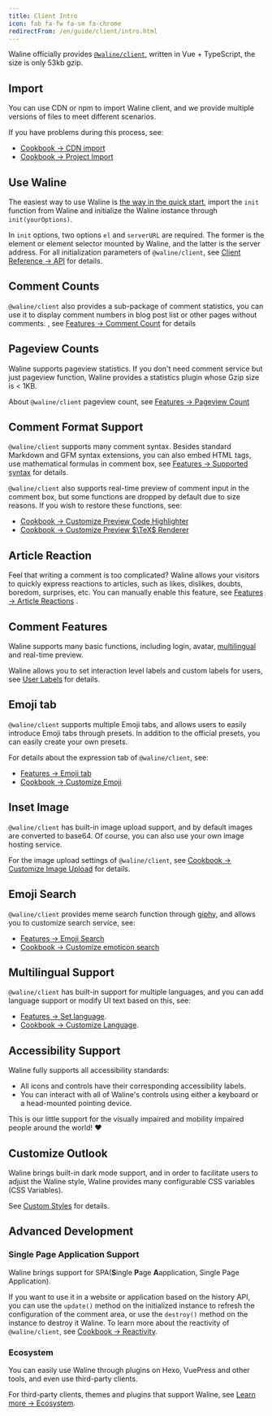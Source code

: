 ```yaml
---
title: Client Intro
icon: fab fa-fw fa-sm fa-chrome
redirectFrom: /en/guide/client/intro.html
---
```


Waline officially provides [`@waline/client`](https://www.npmjs.com/package/@waline/client), written in Vue + TypeScript, the size is only 53kb gzip.

## Import

You can use CDN or npm to import Waline client, and we provide multiple versions of files to meet different scenarios.

If you have problems during this process, see:

- [Cookbook → CDN import](../../cookbook/import/cdn.md)
- [Cookbook → Project Import](../../cookbook/import/project.md)

## Use Waline

The easiest way to use Waline is [the way in the quick start](./README.md#importing-in-html-client), import the `init` function from Waline and initialize the Waline instance through `init(yourOptions)`.

In `init` options, two options `el` and `serverURL` are required. The former is the element or element selector mounted by Waline, and the latter is the server address. For all initialization parameters of `@waline/client`, see [Client Reference → API](../../reference/client/api.md) for details.

## Comment Counts

`@waline/client` also provides a sub-package of comment statistics, you can use it to display comment numbers in blog post list or other pages without comments. , see [Features → Comment Count](../features/comment.md) for details

## Pageview Counts

Waline supports pageview statistics. If you don't need comment service but just pageview function, Waline provides a statistics plugin whose Gzip size is < 1KB.

About `@waline/client` pageview count, see [Features → Pageview Count](../features/pageview.md)

## Comment Format Support

`@waline/client` supports many comment syntax. Besides standard Markdown and GFM syntax extensions, you can also embed HTML tags, use mathematical formulas in comment box, see [Features → Supported syntax](../features/syntax.md) for details.

`@waline/client` also supports real-time preview of comment input in the comment box, but some functions are dropped by default due to size reasons. If you wish to restore these functions, see:

- [Cookbook → Customize Preview Code Highlighter](../../cookbook/customize/highlighter.md)
- [Cookbook → Customize Preview $\TeX$ Renderer](../../cookbook/customize/tex-renderer.md)

## Article Reaction

Feel that writing a comment is too complicated? Waline allows your visitors to quickly express reactions to articles, such as likes, dislikes, doubts, boredom, surprises, etc. You can manually enable this feature, see [Features → Article Reactions](../features/reaction.md) .

## Comment Features

Waline supports many basic functions, including login, avatar, [multilingual](../features/i18n.md) and real-time preview.

Waline allows you to set interaction level labels and custom labels for users, see [User Labels](../features/label.md) for details.

## Emoji tab

`@waline/client` supports multiple Emoji tabs, and allows users to easily introduce Emoji tabs through presets. In addition to the official presets, you can easily create your own presets.

For details about the expression tab of `@waline/client`, see:

- [Features → Emoji tab](../features/emoji.md)
- [Cookbook → Customize Emoji](../../cookbook/customize/emoji.md)

## Inset Image

`@waline/client` has built-in image upload support, and by default images are converted to base64. Of course, you can also use your own image hosting service.

For the image upload settings of `@waline/client`, see [Cookbook → Customize Image Upload](../../cookbook/customize/upload-image.md) for details.

## Emoji Search

`@waline/client` provides meme search function through [giphy](https://giphy.com), and allows you to customize search service, see:

- [Features → Emoji Search](../features/search.md)
- [Cookbook → Customize emoticon search](../../cookbook/customize/search.md)

## Multilingual Support

`@waline/client` has built-in support for multiple languages, and you can add language support or modify UI text based on this, see:

- [Features → Set language](../features/i18n.md).
- [Cookbook → Customize Language](../../cookbook/customize/locale.md).

## Accessibility Support

Waline fully supports all accessibility standards:

- All icons and controls have their corresponding accessibility labels.
- You can interact with all of Waline's controls using either a keyboard or a head-mounted pointing device.

This is our little support for the visually impaired and mobility impaired people around the world! :heart:

## Customize Outlook

Waline brings built-in dark mode support, and in order to facilitate users to adjust the Waline style, Waline provides many configurable CSS variables (CSS Variables).

See [Custom Styles](../features/style.md) for details.

## Advanced Development

### Single Page Application Support

Waline brings support for SPA(**S**ingle **P**age **A**application, Single Page Application).

If you want to use it in a website or application based on the history API, you can use the `update()` method on the initialized instance to refresh the configuration of the comment area, or use the `destroy()` method on the instance to destroy it Waline. To learn more about the reactivity of `@waline/client`, see [Cookbook → Reactivity](../../cookbook/reactivity.md).

### Ecosystem

You can easily use Waline through plugins on Hexo, VuePress and other tools, and even use third-party clients.

For third-party clients, themes and plugins that support Waline, see [Learn more → Ecosystem](../../advanced/ecosystem.md).
